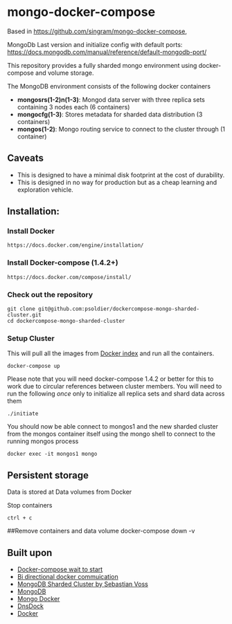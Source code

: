 # mongo-docker-compose
Based in https://github.com/singram/mongo-docker-compose, 

MongoDb Last version and initialize config with default ports: https://docs.mongodb.com/manual/reference/default-mongodb-port/

This repository provides a fully sharded mongo environment using docker-compose and volume storage.

The MongoDB environment consists of the following docker containers

 - **mongosrs(1-2)n(1-3)**: Mongod data server with three replica sets containing 3 nodes each (6 containers)
 - **mongocfg(1-3)**: Stores metadata for sharded data distribution (3 containers)
 - **mongos(1-2)**: Mongo routing service to connect to the cluster through (1 container)

## Caveats

 - This is designed to have a minimal disk footprint at the cost of durability.
 - This is designed in no way for production but as a cheap learning and exploration vehicle.

## Installation:

### Install Docker
    https://docs.docker.com/engine/installation/

### Install Docker-compose (1.4.2+)
    https://docs.docker.com/compose/install/

### Check out the repository

    git clone git@github.com:psoldier/dockercompose-mongo-sharded-cluster.git
    cd dockercompose-mongo-sharded-cluster


### Setup Cluster
This will pull all the images from [Docker index](https://index.docker.io/u/jacksoncage/mongo/) and run all the containers.

    docker-compose up

Please note that you will need docker-compose 1.4.2 or better for this to work due to circular references between cluster members.
You will need to run the following *once* only to initialize all replica sets and shard data across them

    ./initiate

You should now be able connect to mongos1 and the new sharded cluster from the mongos container itself using the mongo shell to connect to the running mongos process

    docker exec -it mongos1 mongo

## Persistent storage
Data is stored at Data volumes from Docker

Stop containers

    ctrl + c

##Remove containers and data volume
   docker-compose down -v

## Built upon
 - [Docker-compose wait to start](http://brunorocha.org/python/dealing-with-linked-containers-dependency-in-docker-compose.html)
 - [Bi directional docker commuication](http://abdelrahmanhosny.com/2015/07/01/3-solutions-to-bi-directional-linking-problem-in-docker-compose/)
 - [MongoDB Sharded Cluster by Sebastian Voss](https://github.com/sebastianvoss/docker)
 - [MongoDB](http://www.mongodb.org/)
 - [Mongo Docker ](https://github.com/jacksoncage/mongo-docker)
 - [DnsDock](https://github.com/tonistiigi/dnsdock)
 - [Docker](https://github.com/dotcloud/docker/)

